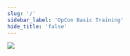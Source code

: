 ```yaml
---
slug: '/'
sidebar_label: 'OpCon Basic Training'
hide_title: 'false'
---
```




![](../static/imgbasic/BasicTrainingicon.png)
